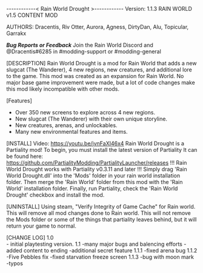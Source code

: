 ------------< Rain World Drought >------------
Version: 1.1.3
RAIN WORLD v1.5
CONTENT MOD

AUTHORS: Dracentis, Riv Otter, Aurora, Ągness, DirtyDan, Alu, Topicular, Garrakx

***Bug Reports or Feedback***
Join the Rain World Discord and @Dracentis#6285 in #modding-support or #modding-general

[DESCRIPTION]
Rain World Drought is a mod for Rain World that adds a new slugcat (The Wanderer), 
4 new regions, new creatures, and additional lore to the game. This mod was created as an 
expansion for Rain World. No major base game improvement were made, but a lot of code changes
make this mod likely incompatible with other mods.

[Features]
 * Over 350 new screens to explore across 4 new regions.
 * New slugcat (The Wanderer) with their own unique storyline.
 * New creatures, arenas, and unlockables.
 * Many new environmental features and items.

[INSTALL]
Video: https://youtu.be/jvnFaXI46x4
Rain World Drought is a Partiality mod! To begin, you must install the latest version of Partiality
It can be found here: https://github.com/PartialityModding/PartialityLauncher/releases
!!! Rain World Drought works with Partiality v0.3.11 and later !!!
Simply drag 'Rain World Drought.dll' into the 'Mods' folder in your rain world installation folder.
Then merge the 'Rain World' folder from this mod with the 'Rain World' installation folder.
Finally, run Partiality, check the 'Rain World Drought' checkbox and install the mod.

[UNINSTALL]
Using steam, "Verify Integrity of Game Cache" for Rain world. This will remove all mod
changes done to Rain world. This will not remove the Mods folder or some of the things 
that partiality leaves behind, but it will return your game to normal.

[CHANGE LOG]
1.0  
	- initial playtesting version.
1.1
	-many major bugs and balencing efforts
	-added content to ending
	-additional secret feature
1.1.1
	-fixed arena bug
1.1.2
	-Five Pebbles fix
	-fixed starvation freeze screen
1.1.3
	-bug with moon mark
	-typos

